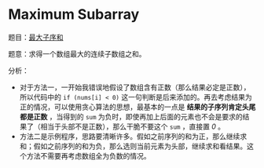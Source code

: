 # Maximum Subarray

题目：[最大子序和](https://leetcode-cn.com/problems/maximum-subarray/description/)

题意：求得一个数组最大的连续子数组之和。

分析：
* 对于方法一，一开始我错误地假设了数组含有正数（那么结果必定是正数），所以代码中的 `if (nums[i] < 0)` 这一句判断是后来添加的。再去考虑结果为正的情况，可以使用贪心算法的思想，最基本的一点是 **结果的子序列肯定头尾都是正数** ，当得到的 `sum` 为负时，即使再加上后面的元素也不会是要求的结果了（相当于头部不是正数），那么干脆不要这个 `sum` ，直接置 *0* 。
* 方法二是示例程序，思路要清晰许多。假如之前序列的和为正，那么继续求和；假如之前序列的和为负，那么选则当前元素为头部，继续求和看结果。这个方法不需要再考虑数组全为负数的情况。


